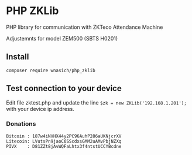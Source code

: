 # PHP ZKLib

PHP library for communication with ZKTeco Attendance Machine

Adjustemnts for model ZEM500 (SBTS H0201)

## Install

```
composer require wnasich/php_zklib
```

## Test connection to your device
Edit file zktest.php and update the line `$zk = new ZKLib('192.168.1.201');` with your device ip address.


### Donations
```
Bitcoin : 187w4iNVHX44y2PC96AuhP286aUKNjcrXV
Litecoin: LVutsPn9jaoC6SScdxsGMM2uAMvPbjNZXq
PIVX    : D81ZZt8jAvWQFaLhtx3f4ntstUCCYBcdne
```
